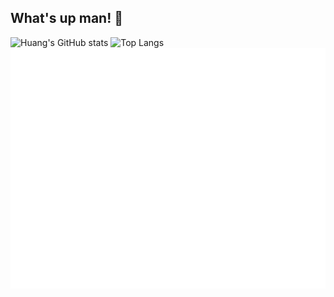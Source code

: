 ## What's up man! 👋
![Huang's GitHub stats](https://github-readme-stats.vercel.app/api?username=Huang-Yidian)
![Top Langs](https://github-readme-stats.vercel.app/api/top-langs/?username=Huang-Yidian)
![Metrics](/github-metrics.svg)

<!--
**Huang-Yidian/Huang-Yidian** is a ✨ _special_ ✨ repository because its `README.md` (this file) appears on your GitHub profile.

Here are some ideas to get you started:

- 🔭 I’m currently working on ...
- 🌱 I’m currently learning ...
- 👯 I’m looking to collaborate on ...
- 🤔 I’m looking for help with ...
- 💬 Ask me about ...
- 📫 How to reach me: ...
- 😄 Pronouns: ...
- ⚡ Fun fact: ...
-->
